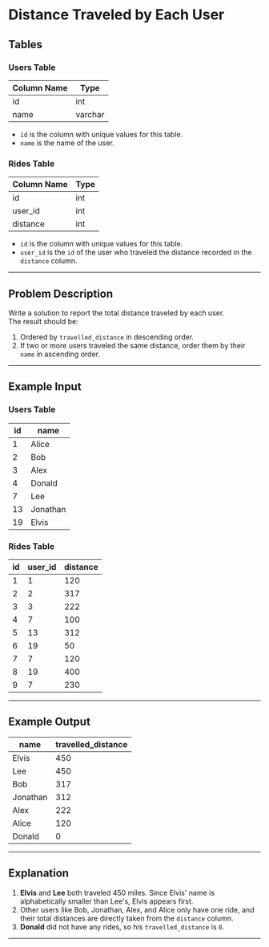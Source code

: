 # Distance Traveled by Each User

## Tables

### Users Table

| Column Name | Type    |
|-------------|---------|
| id          | int     |
| name        | varchar |

- `id` is the column with unique values for this table.
- `name` is the name of the user.

### Rides Table

| Column Name | Type    |
|-------------|---------|
| id          | int     |
| user_id     | int     |
| distance    | int     |

- `id` is the column with unique values for this table.
- `user_id` is the `id` of the user who traveled the distance recorded in the `distance` column.

---

## Problem Description

Write a solution to report the total distance traveled by each user.  
The result should be:
1. Ordered by `travelled_distance` in descending order.
2. If two or more users traveled the same distance, order them by their `name` in ascending order.

---

## Example Input

### Users Table

| id   | name      |
|------|-----------|
| 1    | Alice     |
| 2    | Bob       |
| 3    | Alex      |
| 4    | Donald    |
| 7    | Lee       |
| 13   | Jonathan  |
| 19   | Elvis     |

### Rides Table

| id   | user_id  | distance |
|------|----------|----------|
| 1    | 1        | 120      |
| 2    | 2        | 317      |
| 3    | 3        | 222      |
| 4    | 7        | 100      |
| 5    | 13       | 312      |
| 6    | 19       | 50       |
| 7    | 7        | 120      |
| 8    | 19       | 400      |
| 9    | 7        | 230      |

---

## Example Output

| name     | travelled_distance |
|----------|--------------------|
| Elvis    | 450                |
| Lee      | 450                |
| Bob      | 317                |
| Jonathan | 312                |
| Alex     | 222                |
| Alice    | 120                |
| Donald   | 0                  |

---

## Explanation

1. **Elvis** and **Lee** both traveled 450 miles. Since Elvis' name is alphabetically smaller than Lee's, Elvis appears first.
2. Other users like Bob, Jonathan, Alex, and Alice only have one ride, and their total distances are directly taken from the `distance` column.
3. **Donald** did not have any rides, so his `travelled_distance` is `0`.

---